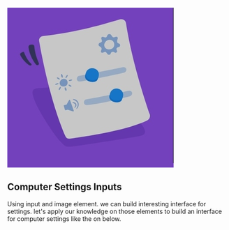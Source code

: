 ![Computer Settings Inputs](https://github.com/aniketchavan2211/Journey-start-from-here/blob/master/Images/Computer_Settings_Inputs.jpg)
## Computer Settings Inputs
Using input and image element. we can build interesting interface
for settings.
let's apply our knowledge on those elements to build an interface
for computer settings like the on below.

